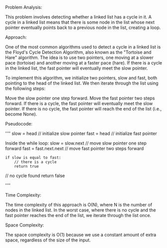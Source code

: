 Problem Analysis:

This problem involves detecting whether a linked list has a cycle in it. A cycle in a linked list means that there is some node in the list whose next pointer eventually points back to a previous node in the list, creating a loop.

Approach:

One of the most common algorithms used to detect a cycle in a linked list is the Floyd's Cycle Detection Algorithm, also known as the "Tortoise and Hare" algorithm. The idea is to use two pointers, one moving at a slower pace (tortoise) and another moving at a faster pace (hare). If there is a cycle in the linked list, the fast pointer will eventually meet the slow pointer.

To implement this algorithm, we initialize two pointers, slow and fast, both pointing to the head of the linked list. We then iterate through the list using the following steps:

Move the slow pointer one step forward.
Move the fast pointer two steps forward.
If there is a cycle, the fast pointer will eventually meet the slow pointer. If there is no cycle, the fast pointer will reach the end of the list (i.e., become None).

Pseudocode:

''''
slow = head // initialize slow pointer
fast = head // initialize fast pointer

Inside the while loop:
    slow = slow.next // move slow pointer one step forward
    fast = fast.next.next // move fast pointer two steps forward
    
    if slow is equal to fast:
        // there is a cycle
        return true

// no cycle found
return false

''''

Time Complexity:

The time complexity of this approach is O(N), where N is the number of nodes in the linked list. In the worst case, where there is no cycle and the fast pointer reaches the end of the list, we iterate through the list once.

Space Complexity:

The space complexity is O(1) because we use a constant amount of extra space, regardless of the size of the input.

